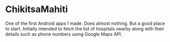 # ChikitsaMahiti
One of the first Android apps I made. Does almost nothing. But a good place to start.
Initially intended to fetch the list of hospitals nearby along with their details such as phone numbers using Google Maps API.
